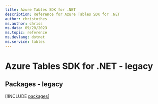 ```yaml
---
title: Azure Tables SDK for .NET
description: Reference for Azure Tables SDK for .NET
author: christothes
ms.author: chriss
ms.data: 09/20/2023
ms.topic: reference
ms.devlang: dotnet
ms.service: tables
---
```

# Azure Tables SDK for .NET - legacy
## Packages - legacy
[!INCLUDE [packages](tables-index.md)]